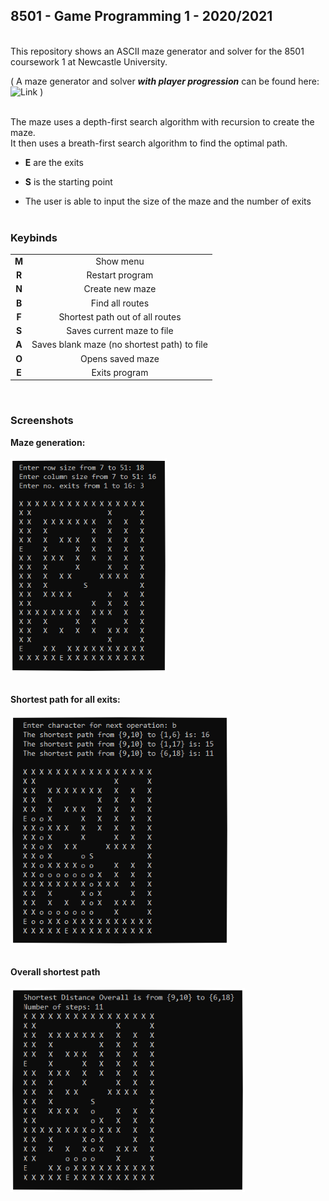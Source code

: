## 8501 - Game Programming 1 - 2020/2021
<br />
This repository shows an ASCII maze generator and solver for the 8501 coursework 1 at Newcastle University.<br />

( A maze generator and solver **_with player progression_** can be found here: ![Link](https://github.com/Akeilee/Game-Programming-2) )
<br /><br />

The maze uses a depth-first search algorithm with recursion to create the maze.<br />
It then uses a breath-first search algorithm to find the optimal path.

- **E** are the exits
- **S** is the starting point

- The user is able to input the size of the maze and the number of exits
<br /><br />

### Keybinds
| | |
| :---: | :---: |
| **M** | Show menu |
| **R** | Restart program |
| **N** | Create new maze|
| **B** | Find all routes |
| **F** | Shortest path out of all routes |
| **S** | Saves current maze to file |
| **A** | Saves blank maze (no shortest path) to file |
| **O** | Opens saved maze |
| **E** | Exits program |
<br />

### Screenshots

**Maze generation:**<br /><br />
<a name = "mazeGenerate"><img src="https://github.com/Akeilee/Game-Programming-1/blob/master/Screenshots/createMaze.PNG" width = "250"></a> <br /><br />

**Shortest path for all exits:**<br /><br />
<a name = "shortPath"><img src="https://github.com/Akeilee/Game-Programming-1/blob/master/Screenshots/shortPath.PNG" width = "350"></a> <br /><br />

**Overall shortest path**<br /><br />
<a name = "overallShort"><img src="https://github.com/Akeilee/Game-Programming-1/blob/master/Screenshots/overallShort.PNG" width = "375"></a> <br /><br />
